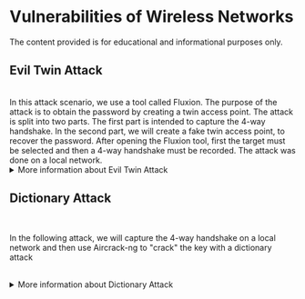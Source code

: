 # Vulnerabilities of Wireless Networks
<p>The content provided is for educational and informational purposes only.</p>

## Evil Twin Attack

<br/>
In this attack scenario, we use a tool called Fluxion. The purpose of the attack is to obtain the password by creating a twin access point. The attack is split into two parts. The first part is intended to capture the 4-way handshake. In the second part, we will create a fake twin access point, to recover the password. After opening the Fluxion tool, first the target must be selected and then a 4-way handshake must be recorded. The attack was done on a local network.
<br/>

<details><summary>More information about Evil Twin Attack</summary>
<br/>
  
### Handshake Snooper

<p>In the screenshot 1.1 below is the interface of the Fluxion tool. To get the 4-way handshake, press 2, then enter (Handshake Snooper).</p>

<p align="center">
<img align="center" width="742" alt="image" src="https://user-images.githubusercontent.com/120057560/211566986-ab1271e9-f7ea-4f5a-809a-40dee3a523cc.png">
</p><p align="center">Screenshot 1.1</p>

<p>Select the third option in the screenshot 1.2. All channels (2.4Ghz & 5Ghz) for the
search for all available channels.</p>

<p align="center"><img width="735" alt="image" src="https://user-images.githubusercontent.com/120057560/211571102-55a827e0-814d-4705-9273-6d59ea29bfbf.png">
</p>
<p align="center">Screenshot 1.2</p>

<p>The screenshot 1.3 below shows the list of available access points with which we can start recording the handshake. So, we choose as a target the first option, which is called COSMOTE.</p>

  <p align="center"><img width="734" alt="image" src="https://user-images.githubusercontent.com/120057560/211571860-a82e36fa-829d-4470-9353-17953b3cf3eb.png">
</p>
<p align="center">Screenshot 1.3</p>

<p>In the screenshot 1.4 shows the attack types. The passive attack has the advantage of being undetectable, but you have to wait until a user connects. This is a disadvantage. In this case, we choose the third option for the attack, mdk4 deauthentication. The aggressive attack, forcing already logged-in users to log out by sending a deauthentication frame.</p>

<p align="center"><img width="734" alt="image" src="https://user-images.githubusercontent.com/120057560/211576619-cca5b919-17c2-492d-b128-20f4b0fa8e51.png">
</p>
<p align="center">Screenshot 1.4</p>

<p>In screenshot 1.5 shows the methods that will verify if the generated PMK of the user matches the 4-way handshake that was recorded. Thus, the hash that will be produced from the password that the user will submit to the Captive Portal is compared. Therefore, we choose the second option, cowpatty verification.</p>
<p align="center"><img width="734" alt="image" src="https://user-images.githubusercontent.com/120057560/211578866-2539177b-dc06-4966-a361-5e46f0b36d9c.png"></p>
<p align="center">Screenshot 1.5</p>

<p>And the Handshake Snooper attack completed, now we have the 4-way handshake, which contains the hash of the password from the access point. In the next section, we will create a fake access point to get the password from the user, after that, we will compare the hash with the password to get access to the original AP.</p>
<p align="center"><img width="652" alt="image" src="https://user-images.githubusercontent.com/120057560/211579343-386f0d74-f79d-4a6f-807f-62e2970685f3.png">
</p>
<p align="center">Screenshot 1.6</p>

### Creating Fake Access Point 

<p>After select the Captive Portal from the first interface, select the Rogue AP - hostpd(screenshot 1.7).</p>
<p align="center"><img width="733" alt="image" src="https://user-images.githubusercontent.com/120057560/211582181-54c1803f-7847-497e-a0ff-892cb2b5d30c.png">
</p>
<p align="center">Screenshot 1.7</p>

<p>The screenshot 1.8, we choose "use hash found". Then, select the cowpatty verification.</p>
<p align="center"><img width="736" alt="image" src="https://user-images.githubusercontent.com/120057560/211583071-9d85b176-7117-4044-a37d-67f2734492b5.png">
</p>
<p align="center">Screenshot 1.8</p>

<p>If we select "None (disable SSL)" this will cause warnings to users because the browser will have to send forms over an unencrypted connection. In this case, we choose to create an SSL certificate (image 1.9).</p>
<p align="center"><img width="733" alt="image" src="https://user-images.githubusercontent.com/120057560/211584420-4c21e3f3-9df7-4196-ab42-47660a3d8bf3.png">
</p>
<p align="center">Screenshot 1.9</p>

<p>The screenshot 1.10 below shows two options for the type of connection to the fake network. In the disconnected option, after connecting to the fake access point, a window appears (popup) to enter the password. On the other hand, the emulated option does not bring up any window for entering the code. When the victim attempts to enter a web page from the browser, they will be redirected to the Captive Portal we have created. However, we are going to select the disconnected connection type.</p>
<p align="center"><img width="727" alt="image" src="https://user-images.githubusercontent.com/120057560/211584765-b68a506c-d5dc-49a5-9d1d-8417ce4ad5b5.png">
</p>
<p align="center">Screenshot 1.10</p>

<p>So we proceed to the last step, before the attack, where we choose the appearance and language of the Captive Portal.(Image 1.11)</p>
<p align="center"><img width="706" alt="image" src="https://user-images.githubusercontent.com/120057560/211588499-072a3d45-0930-4cb3-a9c8-9c93d598cd2f.png">
</p>
<p align="center">Screenshot 1.11</p>

<p>After the user attempt to log in with the correct password, the attack finishes, and we get a text output which is contains the password as shown below.</p>
<p align="center"><img width="700" alt="image" src="https://user-images.githubusercontent.com/120057560/211591711-7648a348-9d8e-44d3-9103-926951e55ba5.png">
</p>
<p align="center">Screenshot 1.12</p>
</details>

## Dictionary Attack

<br/>
  <p>
    In the following attack, we will capture the 4-way handshake on a local network and then use Aircrack-ng to "crack" the key with a dictionary attack
  </p>
<br/>

<details>
  <summary>More information about Dictionary Attack</summary>
  
  <p>
    Before we start, we must manually put the network card in monitor mode. This is achieved by running the command <b>airmon-ng start wlan0</b> in the terminal. Then, to confirm that it is in monitor mode, we type in the terminal the command <b>iwconfig</b> and as shown in screenshot 2.1.
  </p>
  
  <p align="center"><img width="742" alt="image" src="https://user-images.githubusercontent.com/120057560/211658861-56048a00-2fe2-46dd-af6d-503954f84701.png">

</p>
<p align="center">Screenshot 2.1</p>
  
  <p>
    Screenshot below shows the target network with <b>ESSID CYTA-GKS67H</b>, which is the result of the command <b>airodump-ng wlan0mon</b>, which is used to monitor and record packets for networks that are in our range. In this particular case we use it to search and select the target. The screenshot below shows the information that will be needed to record the handshake, the <b>BSSID</b> and the <b>Channel</b>.
  </p>
  
<p align="center">
      <img width="742" alt="image" src="https://user-images.githubusercontent.com/120057560/211659311-eb084e75-a16b-4874-a476-4ebea56b55b7.png">
</p>
<p align="center">Screenshot 2.2</p><br/>

<p>
  Enter the command <b> airodump-ng -c 13 -w./root/attack --bssid wlan0mon </b>. In this case, the airodump-ng command serves to record the 4-way handshake. The parameters used in the airodump-ng command are as follows:
      <ul>
        <li> <b>-c</b> is for the channel that used from the target </li>
        <li> <b>--bssid</b>  the MAC address of the target </li>
        <li> <b>-w</b> the directory of our capture </li>
        <li> <b>wlan0mon</b> the network card that is in monitor mode </li>
      </ul>
</p>

<p>
The screenshot below shows that one user is logged in. In this case, we can perform two attacks, the passive and the aggressive. The passive attack is already running, we just have to wait for some user to connect to the access point. Aggressive attack refers to forcing the logout of a user who is already logged in by sending deauthentication packets.
<br/>
We run the command at the terminal <b>aireplay-ng -0 1 -a -c wlan0mon<b/>
  <ul>
        <li> <b>-0</b>the number of deauthentication packets </li>
        <li> <b>-a</b> the MAC address of target AP</li>
        <li> <b>-c</b>the MAC address of target user</li>
        <li> <b>wlan0mon</b> the network card that is in monitor mode </li>
      </ul>
</p>
  
<p align="center">
    <img width="739" alt="image" src="https://user-images.githubusercontent.com/120057560/211664611-96ac7fe3-f23b-4933-9249-5e8f07050564.png">

</p>
  
<p align="center">Screenshot 2.3</p><br/>



<p>
  
<p/>

<p align="center">
 
</p>
  
<p align="center">Screenshot 2.3</p><br/>

</details>
